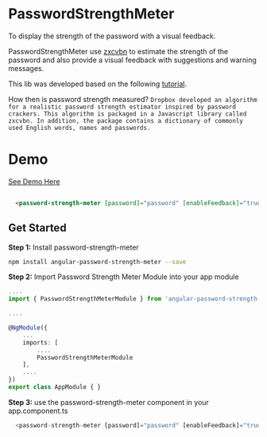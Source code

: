 # PasswordStrengthMeter

To display the strength of the password with a visual feedback.

PasswordStrengthMeter use [zxcvbn](https://github.com/dropbox/zxcvbn) to estimate the strength of the password and also provide a visual feedback with suggestions and warning messages.

This lib was developed based on the following [tutorial](https://scotch.io/tutorials/password-strength-meter-in-angularjs).

How then is password strength measured? `Dropbox developed an algorithm for a realistic password strength estimator inspired by password crackers. This algorithm is packaged in a Javascript library called zxcvbn. In addition, the package contains a dictionary of commonly used English words, names and passwords.`

# Demo
[See Demo Here](https://antoantonyk.github.io/password-strength/)

```html

  <password-strength-meter [password]="password" [enableFeedback]="true" [passwordLength]="8"></password-strength-meter>

```

## Get Started

**Step 1:** Install password-strength-meter

```sh
npm install angular-password-strength-meter --save
```

**Step 2:** Import Password Strength Meter Module into your app module

```ts
....
import { PasswordStrengthMeterModule } from 'angular-password-strength-meter';

....

@NgModule({
    ...
    imports: [
        ....
        PasswordStrengthMeterModule
    ],
    ....
})
export class AppModule { }
```

**Step 3:** use the password-strength-meter component in your app.component.ts

```ts
  <password-strength-meter [password]="password" [enableFeedback]="true" [passwordLength]="8"></password-strength-meter>
```
